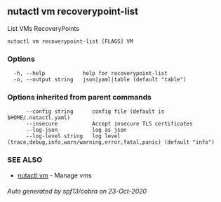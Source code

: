 ## nutactl vm recoverypoint-list

List VMs RecoveryPoints

```
nutactl vm recoverypoint-list [FLAGS] VM
```

### Options

```
  -h, --help            help for recoverypoint-list
  -o, --output string   json|yaml|table (default "table")
```

### Options inherited from parent commands

```
      --config string      config file (default is $HOME/.nutactl.yaml)
      --insecure           Accept insecure TLS certificates
      --log-json           log as json
      --log-level string   log level (trace,debug,info,warn/warning,error,fatal,panic) (default "info")
```

### SEE ALSO

* [nutactl vm](nutactl_vm.md)	 - Manage vms

###### Auto generated by spf13/cobra on 23-Oct-2020
